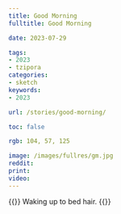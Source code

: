 ```yaml
---
title: Good Morning
fulltitle: Good Morning

date: 2023-07-29

tags:
- 2023
- tzipora
categories:
- sketch
keywords:
- 2023

url: /stories/good-morning/

toc: false

rgb: 104, 57, 125

image: /images/fullres/gm.jpg
reddit:
print:
video:
---
```

{{<hint caption>}}
Waking up to bed hair.
{{</hint>}}